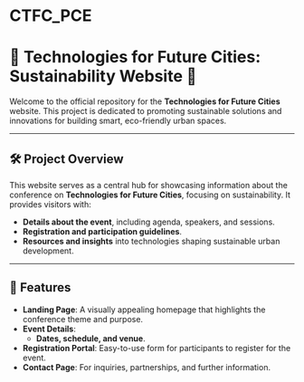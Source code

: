 
# CTFC_PCE
# 🌆 **Technologies for Future Cities: Sustainability Website** 🌱

Welcome to the official repository for the **Technologies for Future Cities** website. This project is dedicated to promoting sustainable solutions and innovations for building smart, eco-friendly urban spaces.

---

## 🛠 **Project Overview**

This website serves as a central hub for showcasing information about the conference on **Technologies for Future Cities**, focusing on sustainability. It provides visitors with:

- **Details about the event**, including agenda, speakers, and sessions.
- **Registration and participation guidelines**.
- **Resources and insights** into technologies shaping sustainable urban development.

---

## 🚀 **Features**

- **Landing Page**: A visually appealing homepage that highlights the conference theme and purpose.
- **Event Details**:  
  - **Dates, schedule, and venue**.  
- **Registration Portal**: Easy-to-use form for participants to register for the event.
- **Contact Page**: For inquiries, partnerships, and further information.
